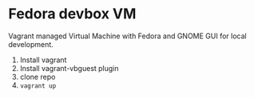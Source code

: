 # Fedora devbox VM

Vagrant managed Virtual Machine with Fedora and GNOME GUI for local development.

1. Install vagrant
2. Install vagrant-vbguest plugin
3. clone repo
4. `vagrant up`

